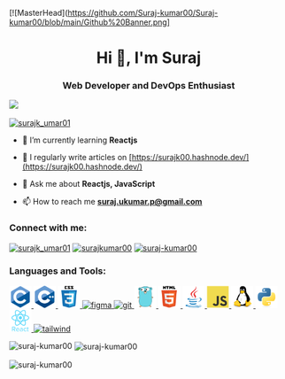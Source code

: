 [![MasterHead](https://github.com/Suraj-kumar00/Suraj-kumar00/blob/main/Github%20Banner.png]

<h1 align="center">Hi 👋, I'm Suraj</h1>
<h3 align="center">Web Developer and DevOps Enthusiast</h3>

<p align="left">
 <img src="https://iconscout.com/lottie/software-developer-working-at-office-9170966" /> </p>

<p align="left"> <a href="https://twitter.com/surajk_umar01" target="blank">
<img src="https://img.shields.io/twitter/follow/surajk_umar01?logo=twitter&style=for-the-badge" alt="surajk_umar01" /></a> </p>

- 🌱 I’m currently learning **Reactjs**

- 📝 I regularly write articles on [https://surajk00.hashnode.dev/](https://surajk00.hashnode.dev/)

- 💬 Ask me about **Reactjs, JavaScript**

- 📫 How to reach me **suraj.ukumar.p@gmail.com**

<h3 align="left">Connect with me:</h3>
<p align="left">
<a href="https://twitter.com/surajk_umar01" target="blank"><img align="center" src="https://raw.githubusercontent.com/rahuldkjain/github-profile-readme-generator/master/src/images/icons/Social/twitter.svg" alt="surajk_umar01" height="30" width="40" /></a>
<a href="https://linkedin.com/in/surajkumar00" target="blank"><img align="center" src="https://raw.githubusercontent.com/rahuldkjain/github-profile-readme-generator/master/src/images/icons/Social/linked-in-alt.svg" alt="surajkumar00" height="30" width="40" /></a>
<a href="https://www.leetcode.com/suraj-kumar00" target="blank"><img align="center" src="https://raw.githubusercontent.com/rahuldkjain/github-profile-readme-generator/master/src/images/icons/Social/leet-code.svg" alt="suraj-kumar00" height="30" width="40" /></a>
</p>

<h3 align="left">Languages and Tools:</h3>
<p align="left"> <a href="https://www.cprogramming.com/" target="_blank" rel="noreferrer"> <img src="https://raw.githubusercontent.com/devicons/devicon/master/icons/c/c-original.svg" alt="c" width="40" height="40"/> </a> <a href="https://www.w3schools.com/cpp/" target="_blank" rel="noreferrer"> <img src="https://raw.githubusercontent.com/devicons/devicon/master/icons/cplusplus/cplusplus-original.svg" alt="cplusplus" width="40" height="40"/> </a> <a href="https://www.w3schools.com/css/" target="_blank" rel="noreferrer"> <img src="https://raw.githubusercontent.com/devicons/devicon/master/icons/css3/css3-original-wordmark.svg" alt="css3" width="40" height="40"/> </a> <a href="https://www.figma.com/" target="_blank" rel="noreferrer"> <img src="https://www.vectorlogo.zone/logos/figma/figma-icon.svg" alt="figma" width="40" height="40"/> </a> <a href="https://git-scm.com/" target="_blank" rel="noreferrer"> <img src="https://www.vectorlogo.zone/logos/git-scm/git-scm-icon.svg" alt="git" width="40" height="40"/> </a> <a href="https://golang.org" target="_blank" rel="noreferrer"> <img src="https://raw.githubusercontent.com/devicons/devicon/master/icons/go/go-original.svg" alt="go" width="40" height="40"/> </a> <a href="https://www.w3.org/html/" target="_blank" rel="noreferrer"> <img src="https://raw.githubusercontent.com/devicons/devicon/master/icons/html5/html5-original-wordmark.svg" alt="html5" width="40" height="40"/> </a> <a href="https://www.java.com" target="_blank" rel="noreferrer"> <img src="https://raw.githubusercontent.com/devicons/devicon/master/icons/java/java-original.svg" alt="java" width="40" height="40"/> </a> <a href="https://developer.mozilla.org/en-US/docs/Web/JavaScript" target="_blank" rel="noreferrer"> <img src="https://raw.githubusercontent.com/devicons/devicon/master/icons/javascript/javascript-original.svg" alt="javascript" width="40" height="40"/> </a> <a href="https://www.linux.org/" target="_blank" rel="noreferrer"> <img src="https://raw.githubusercontent.com/devicons/devicon/master/icons/linux/linux-original.svg" alt="linux" width="40" height="40"/> </a> <a href="https://www.python.org" target="_blank" rel="noreferrer"> <img src="https://raw.githubusercontent.com/devicons/devicon/master/icons/python/python-original.svg" alt="python" width="40" height="40"/> </a> <a href="https://reactjs.org/" target="_blank" rel="noreferrer"> <img src="https://raw.githubusercontent.com/devicons/devicon/master/icons/react/react-original-wordmark.svg" alt="react" width="40" height="40"/> </a> <a href="https://tailwindcss.com/" target="_blank" rel="noreferrer"> <img src="https://www.vectorlogo.zone/logos/tailwindcss/tailwindcss-icon.svg" alt="tailwind" width="40" height="40"/> </a> </p>

<p><img align="left" src="https://github-readme-stats.vercel.app/api/top-langs?username=suraj-kumar00&show_icons=true&locale=en&layout=compact" alt="suraj-kumar00" /></p>

<p>&nbsp;<img align="center" src="https://github-readme-stats.vercel.app/api?username=suraj-kumar00&show_icons=true&locale=en" alt="suraj-kumar00" /></p>

<p><img align="center" src="https://github-readme-streak-stats.herokuapp.com/?user=suraj-kumar00&" alt="suraj-kumar00" /></p>
